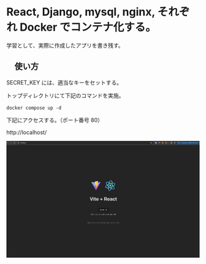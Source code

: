 # React, Django, mysql, nginx, それぞれ Docker でコンテナ化する。

学習として、実際に作成したアプリを書き残す。

## 　使い方

SECRET_KEY には、適当なキーをセットする。

トップディレクトリにて下記のコマンドを実施。

```terminal
docker compose up -d
```

下記にアクセスする。（ポート番号 80）

http://localhost/

![起動後の画像](./assets/nginx-docker.png)
